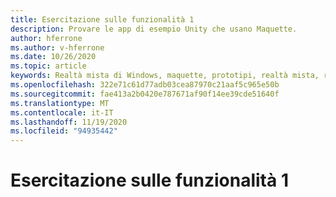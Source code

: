 ```yaml
---
title: Esercitazione sulle funzionalità 1
description: Provare le app di esempio Unity che usano Maquette.
author: hferrone
ms.author: v-hferrone
ms.date: 10/26/2020
ms.topic: article
keywords: Realtà mista di Windows, maquette, prototipi, realtà mista, realtà virtuale, VR, MR, feedback, hub di feedback, bug
ms.openlocfilehash: 322e71c61d77adb03cea87970c21aaf5c965e50b
ms.sourcegitcommit: fae413a2b0420e787671af90f14ee39cde51640f
ms.translationtype: MT
ms.contentlocale: it-IT
ms.lasthandoff: 11/19/2020
ms.locfileid: "94935442"
---
```

# <a name="feature-1-tutorial"></a>Esercitazione sulle funzionalità 1

<!-- TODO(Harrison/Stefan): Need cool header image from tutorial -->

<!-- TODO(Stefan): Create tutorial content and screenshots -->
